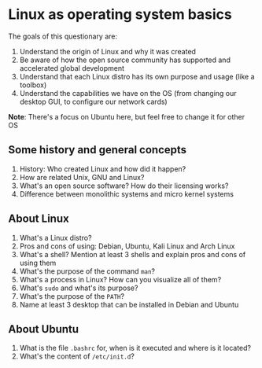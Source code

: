 # Linux as operating system basics

The goals of this questionary are:
1. Understand the origin of Linux and why it was created
2. Be aware of how the open source community has supported and accelerated global development
3. Understand that each Linux distro has its own purpose and usage (like a toolbox)
4. Understand the capabilities we have on the OS (from changing our desktop GUI, to configure our network cards)

**Note**: There's a focus on Ubuntu here, but feel free to change it for other OS

## Some history and general concepts
1. History: Who created Linux and how did it happen?
2. How are related Unix, GNU and Linux?
3. What's an open source software? How do their licensing works?
4. Difference between monolithic systems and micro kernel systems

## About Linux
1. What's a Linux distro?
2. Pros and cons of using: Debian, Ubuntu, Kali Linux and Arch Linux
3. What's a shell? Mention at least 3 shells and explain pros and cons of using them
4. What's the purpose of the command `man`?
5. What's a process in Linux? How can you visualize all of them?
6. What's `sudo` and what's its purpose?
7. What's the purpose of the `PATH`?
8. Name at least 3 desktop that can be installed in Debian and Ubuntu

## About Ubuntu
1. What is the file `.bashrc` for, when is it executed and where is it located?
2. What's the content of `/etc/init.d`?